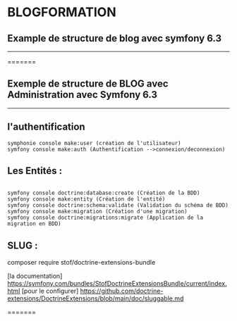 
# BLOGFORMATION
## Example de structure de blog avec symfony 6.3
***
=======


## Exemple de structure de BLOG avec Administration avec Symfony 6.3 

***
## l'authentification
```
symphonie console make:user (création de l'utilisateur)
symfony console make:auth (Authentification -->connexion/deconnexion)
```
## Les Entités :
```

symfony console doctrine:database:create (Création de la BDD)
symfony console make:entity (Création de l'entité)
symfony console doctrine:schema:validate (Validation du schéma de BDD)
symfony console make:migration (Création d'une migration)
symfony console doctrine:migrations:migrate (Application de la migration en BDD)
```

## SLUG :
composer require stof/doctrine-extensions-bundle

[la documentation] https://symfony.com/bundles/StofDoctrineExtensionsBundle/current/index.html
[pour le configurer] https://github.com/doctrine-extensions/DoctrineExtensions/blob/main/doc/sluggable.md

=======
```
